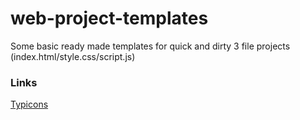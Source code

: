 # web-project-templates
Some basic ready made templates for quick and dirty 3 file projects (index.html/style.css/script.js)

### Links
[Typicons](http://typicons.com/)

